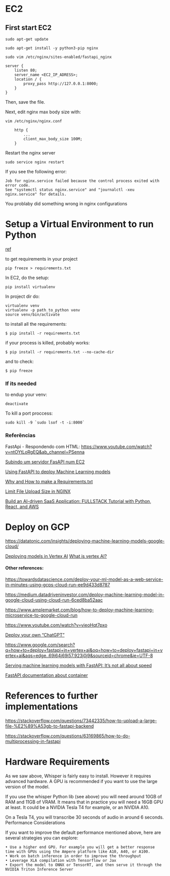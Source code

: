 # EC2
## First start EC2
```
sudo apt-get update 
```

```
sudo apt-get install -y python3-pip nginx
```

```
sudo vim /etc/nginx/sites-enabled/fastapi_nginx
```

```
server {
    listen 80;
    server_name <EC2_IP_ADRESS>;
    location / {
        proxy_pass http://127.0.0.1:8000;
    }
}
```
Then, save the file.


Next, edit nginx max body size with:
```
vim /etc/nginx/nginx.conf
```
```
    http {
        ...
        client_max_body_size 100M;
    }
```

Restart the nginx server
```
sudo service nginx restart
```

If you see the following error:
```
Job for nginx.service failed because the control process exited with error code.
See "systemctl status nginx.service" and "journalctl -xeu nginx.service" for details.
```
You problaby did something wrong in nginx configurations 


# Setup a Virtual Environment to run Python
[ref](https://engineering.rappi.com/using-fastapi-to-deploy-machine-learning-models-cd5ed7219ea)

to get requirements in your project
```
pip freeze > requirements.txt
```

In EC2, do the setup:
```
pip install virtualenv
```

In project dir do:
```
virtualenv venv
virtualenv -p path_to_python venv
source venv/bin/activate
```

to install all the requirements:
```
$ pip install -r requirements.txt
```

if your process is killed, probably works:
```
$ pip install -r requirements.txt --no-cache-dir
```

and to check:
```
$ pip freeze
```

### If its needed

to endup your venv:
```
deactivate
```

To kill a port proccess:
```
sudo kill -9 `sudo lsof -t -i:8000`
```
### Referências

FastApi - Respondendo com HTML: https://www.youtube.com/watch?v=ntOYtLoRgEQ&ab_channel=PSenna

[Subindo um servidor FasAPI num EC2](https://www.youtube.com/watch?v=SgSnz7kW-Ko&ab_channel=pixegami)

[Using FastAPI to deploy Machine Learning models](https://engineering.rappi.com/using-fastapi-to-deploy-machine-learning-models-cd5ed7219ea)

[Why and How to make a Requirements.txt](https://boscacci.medium.com/why-and-how-to-make-a-requirements-txt-f329c685181e)

[Limit File Upload Size in NGINX](https://docs.rackspace.com/support/how-to/limit-file-upload-size-in-nginx/#:~:text=Edit%20the%20upload%20file%20size%20value%201%20Edit,systemd%20systemctl%20restart%20nginx%20sysvinit%20service%20nginx%20restart)

[Build an AI-driven SaaS Application: FULLSTACK Tutorial with Python, React, and AWS](https://www.youtube.com/watch?v=yxyyYMWu1ZA&ab_channel=pixegami)

# Deploy on GCP

https://datatonic.com/insights/deploying-machine-learning-models-google-cloud/

[Deploying models in Vertex AI](https://github.com/GoogleCloudPlatform/vertex-ai-samples/blob/main/notebooks/official/custom/SDK_Custom_Container_Prediction.ipynb)
[What is vertex AI?](https://geekflare.com/google-clouds-vertex-ai/)

#### Other references:

https://towardsdatascience.com/deploy-your-ml-model-as-a-web-service-in-minutes-using-gcps-cloud-run-ee9d433d8787

https://medium.datadriveninvestor.com/deploy-machine-learning-model-in-google-cloud-using-cloud-run-6ced8ba52aac

https://www.amplemarket.com/blog/how-to-deploy-machine-learning-microservice-to-google-cloud-run

https://www.youtube.com/watch?v=vieoHqt7pxo

[Deploy your own “ChatGPT”](https://medium.com/@giacomo.vianello/deploy-your-own-chatgpt-c012e762f6c0)

https://www.google.com/search?q=how+to+deploy+fastapi+in+vertex+ai&oq=how+to+deploy+fastapi+in+vertex+ai&aqs=edge..69i64j69i57.923j0j9&sourceid=chrome&ie=UTF-8

[Serving machine learning models with FastAPI: It’s not all about speed](https://www.amplemarket.com/blog/serving-machine-learning-models-with-fastapi)

[FastAPI documentation about container](https://fastapi.tiangolo.com/deployment/docker/)

# References to further implementations

https://stackoverflow.com/questions/73442335/how-to-upload-a-large-file-%E2%89%A53gb-to-fastapi-backend

https://stackoverflow.com/questions/63169865/how-to-do-multiprocessing-in-fastapi



# Hardware Requirements

As we saw above, Whisper is fairly easy to install. However it requires advanced hardware. A GPU is recommended if you want to use the large version of the model.

If you use the whisper Python lib (see above) you will need around 10GB of RAM and 11GB of VRAM. It means that in practice you will need a 16GB GPU at least. It could be a NVIDIA Tesla T4 for example, or an NVIDIA A10.

On a Tesla T4, you will transcribe 30 seconds of audio in around 6 seconds.
Performance Considerations

If you want to improve the default performance mentioned above, here are several strategies you can explore:

    • Use a higher end GPU. For example you will get a better response time with GPUs using the Ampere platform like A10, A40, or A100.
    • Work on batch inference in order to improve the throughput
    • Leverage XLA compilation with Tensorflow or Jax
    • Export the model to ONNX or TensorRT, and then serve it through the NVIDIA Triton Inference Server
